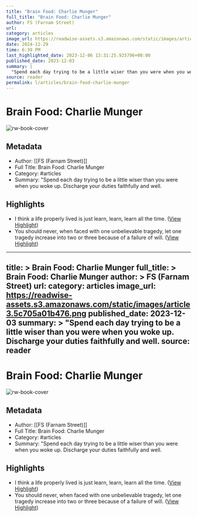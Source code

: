 ```yaml
---
title: "Brain Food: Charlie Munger"
full_title: "Brain Food: Charlie Munger"
author: FS (Farnam Street)
url: 
category: articles
image_url: https://readwise-assets.s3.amazonaws.com/static/images/article3.5c705a01b476.png
date: 2024-12-29
time: 6:39 PM
last_highlighted_date: 2023-12-06 13:31:25.925796+00:00
published_date: 2023-12-03
summary: |
  "Spend each day trying to be a little wiser than you were when you woke up. Discharge your duties faithfully and well.
source: reader
permalink: l/articles/brain-food-charlie-munger
---
```

# Brain Food: Charlie Munger

![rw-book-cover](https://readwise-assets.s3.amazonaws.com/static/images/article3.5c705a01b476.png)

## Metadata
- Author: [[FS (Farnam Street)]]
- Full Title: Brain Food: Charlie Munger
- Category: #articles
- Summary: "Spend each day trying to be a little wiser than you were when you woke up. Discharge your duties faithfully and well.

## Highlights
- I think a life properly lived is just learn, learn, learn all the time. ([View Highlight](https://read.readwise.io/read/01hgzn6vszfthrjr7ac41v1fsh))
- You should never, when faced with one unbelievable tragedy, let one tragedy increase into two or three because of a failure of will. ([View Highlight](https://read.readwise.io/read/01hgzn6zcv66212514xste6mjh))


---
title: >
  Brain Food: Charlie Munger
full_title: >
  Brain Food: Charlie Munger
author: >
  FS (Farnam Street)
url: 
category: articles
image_url: https://readwise-assets.s3.amazonaws.com/static/images/article3.5c705a01b476.png
published_date: 2023-12-03
summary: >
  "Spend each day trying to be a little wiser than you were when you woke up. Discharge your duties faithfully and well.
source: reader
---
# Brain Food: Charlie Munger

![rw-book-cover](https://readwise-assets.s3.amazonaws.com/static/images/article3.5c705a01b476.png)

## Metadata
- Author: [[FS (Farnam Street)]]
- Full Title: Brain Food: Charlie Munger
- Category: #articles
- Summary: "Spend each day trying to be a little wiser than you were when you woke up. Discharge your duties faithfully and well.

## Highlights
- I think a life properly lived is just learn, learn, learn all the time. ([View Highlight](https://read.readwise.io/read/01hgzn6vszfthrjr7ac41v1fsh))
- You should never, when faced with one unbelievable tragedy, let one tragedy increase into two or three because of a failure of will. ([View Highlight](https://read.readwise.io/read/01hgzn6zcv66212514xste6mjh))


